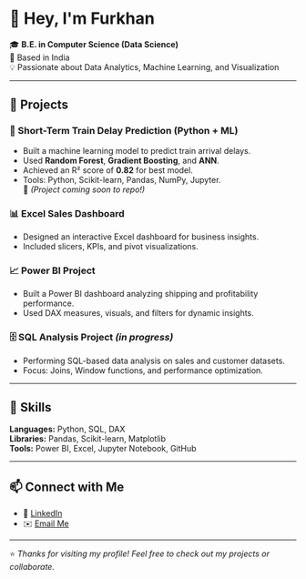 # 👋 Hey, I'm Furkhan  

🎓 **B.E. in Computer Science (Data Science)**  
📍 Based in India  
💡 Passionate about Data Analytics, Machine Learning, and Visualization  

---

## 🚀 Projects

### 🚂 Short-Term Train Delay Prediction (Python + ML)
- Built a machine learning model to predict train arrival delays.  
- Used **Random Forest**, **Gradient Boosting**, and **ANN**.  
- Achieved an R² score of **0.82** for best model.  
- Tools: Python, Scikit-learn, Pandas, NumPy, Jupyter.  
🔗 *(Project coming soon to repo!)*  

### 📊 Excel Sales Dashboard
- Designed an interactive Excel dashboard for business insights.  
- Included slicers, KPIs, and pivot visualizations.  

### 📈 Power BI Project
- Built a Power BI dashboard analyzing shipping and profitability performance.  
- Used DAX measures, visuals, and filters for dynamic insights.  

### 🗄️ SQL Analysis Project *(in progress)*
- Performing SQL-based data analysis on sales and customer datasets.  
- Focus: Joins, Window functions, and performance optimization.  

---

## 🧰 Skills
**Languages:** Python, SQL, DAX  
**Libraries:** Pandas, Scikit-learn, Matplotlib  
**Tools:** Power BI, Excel, Jupyter Notebook, GitHub  

---

## 📫 Connect with Me
- 💼 [LinkedIn](https://www.linkedin.com/in/abdul-furkhan)
- ✉️ [Email Me](mailto:furkhan6786@gmail.com)

---

⭐ *Thanks for visiting my profile! Feel free to check out my projects or collaborate.*
